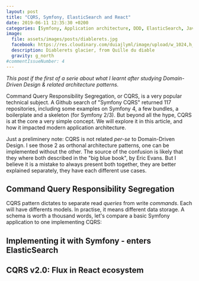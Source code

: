 ```yaml
---
layout: post
title: "CQRS, Symfony, ElasticSearch and React"
date: 2019-06-11 12:35:30 +0200
categories: [Symfony, Application architecture, DDD, ElasticSearch, Javascript]
image:
  file: assets/images/posts/diablerets.jpg
  facebook: https://res.cloudinary.com/duiajlyml/image/upload/w_1024,h_535,c_lfill,g_north/githubio/assets/images/posts/diablerets.jpg
  description: Diablerets glacier, from Quille du diable
  gravity: g_north
#commentIssueNumber: 4
---
```


_This post if the first of a serie about what I learnt after studying Domain-Driven Design
& related architecture patterns._
<!-- insister sur le retour réel d'expérience -->

Command Query Responsibility Segregation, or CQRS, is a very popular technical subject.
A Github search of "Symfony CQRS" returned 117 repositories, including some examples on Symfony 4,
a few bundles, a boilerplate and a skeleton (for Symfony 2/3).
But beyond all the hype, CQRS is at the core a very simple concept.
We will explore it in this article, and how it impacted modern application architecture.

Just a preliminery note: CQRS is not related _per-se_ to Domain-Driven Design.
I see those 2 as orthonal architecture patterns, one can be implemented without the other.
The source of the confusion is likely that they where both described in the "big blue book",
by Eric Evans. But I believe it is a mistake to always present both together,
they are better explained separately, they have each different use cases.


## Command Query Responsibility Segregation

CQRS pattern dictates to separate read _queries_ from write _commands_.
Each will have differents models. In practise, it means different data storage.
A schema is worth a thousand words, let's compare a basic Symfony application to one implementing CQRS:

<!--
https://mermaidjs.github.io/mermaid-live-editor/#/edit/eyJjb2RlIjoiZ3JhcGggTFJcblxuICAgIFVzZXIgLS0-fFwiUE9TVCAvYXJ0aWNsZVwifCBDb250cm9sbGVyXG4gICAgZGIgLS4gXCJyZWFkKClcIiAuLT4gQ29udHJvbGxlclxuICAgIENvbnRyb2xsZXIgLS4gXCJ3cml0ZSgpXCIgLi0-IGRiXG4gICAgZGIoRGF0YWJhc2UpXG4iLCJtZXJtYWlkIjp7InRoZW1lIjoiZGVmYXVsdCJ9fQ
-->
<!--
https://mermaidjs.github.io/mermaid-live-editor/#/edit/eyJjb2RlIjoiZ3JhcGggTFJcbiAgICBVc2VyIC0tPnxcIkdFVCByZXF1ZXN0XCJ8IFJlYWRfY29udHJvbGxlclxuICAgIERhdGFiYXNlIC0uIFwicmVhZCgpXCIgLi0-IENvbnRyb2xsZXJcbiAgICBDb250cm9sbGVyIC0uIFwid3JpdGUoKVwiIC4tPiBEYXRhYmFzZVxuICAgIHJkYihSZWFkIGRhdGFiYXNlKVxuICAgIHFkYigoV3JpdGUgZGF0YWJhc2UpKVxuIiwibWVybWFpZCI6eyJ0aGVtZSI6ImRlZmF1bHQifX0
-->

## Implementing it with Symfony - enters ElasticSearch

## CQRS v2.0: Flux in React ecosystem

